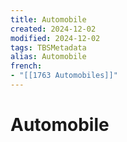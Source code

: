 ```yaml
---
title: Automobile
created: 2024-12-02
modified: 2024-12-02
tags: TBSMetadata
alias: Automobile
french:
- "[[1763 Automobiles]]"
---
```

# Automobile
